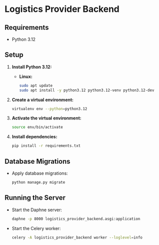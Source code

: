 # Logistics Provider Backend

## Requirements

- Python 3.12

## Setup

1. **Install Python 3.12:**
    - **Linux:**
        ```sh
        sudo apt update
        sudo apt install -y python3.12 python3.12-venv python3.12-dev
        ```

2. **Create a virtual environment:**
    ```sh
    virtualenv env --python=python3.12
    ```

3. **Activate the virtual environment:**
    ```sh
    source env/bin/activate
    ```

4. **Install dependencies:**
    ```sh
    pip install -r requirements.txt
    ```

## Database Migrations

- Apply database migrations:
    ```sh
    python manage.py migrate
    ```

## Running the Server

- Start the Daphne server:
    ```sh
    daphne -p 8000 logistics_provider_backend.asgi:application
    ```

- Start the Celery worker:
    ```sh
    celery -A logistics_provider_backend worker --loglevel=info
    ```
